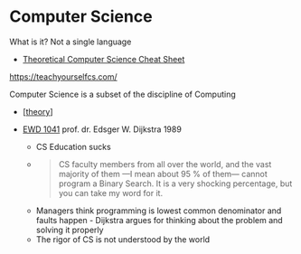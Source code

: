 Computer Science
================

What is it?
Not a single language

* [Theoretical Computer Science Cheat Sheet](https://www.tug.org/texshowcase/cheat.pdf)

https://teachyourselfcs.com/

Computer Science is a subset of the discipline of Computing

* [[theory]]


* [EWD 1041](https://www.cs.utexas.edu/users/EWD/transcriptions/EWD10xx/EWD1041.html) prof. dr. Edsger W. Dijkstra 1989
    * CS Education sucks
    * > CS faculty members from all over the world, and the vast majority of them —I mean about 95 % of them— cannot program a Binary Search. It is a very shocking percentage, but you can take my word for it.
    * Managers think programming is lowest common denominator and faults happen - Dijkstra argues for thinking about the problem and solving it properly
    * The rigor of CS is not understood by the world

[//begin]: # "Autogenerated link references for markdown compatibility"
[theory]: theory.md "Theory"
[//end]: # "Autogenerated link references"
